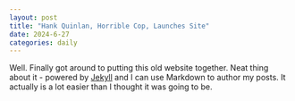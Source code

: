 ```yaml
---
layout: post
title: "Hank Quinlan, Horrible Cop, Launches Site"
date: 2024-6-27
categories: daily
---
```


Well. Finally got around to putting this old website together. Neat thing about it - powered by [Jekyll](http://jekyllrb.com) and I can use Markdown to author my posts. It actually is a lot easier than I thought it was going to be.
